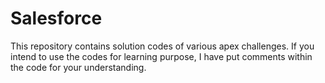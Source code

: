 # Salesforce
This repository contains solution codes of various apex challenges. If you intend to use the codes for learning purpose, I have put comments within the code for your understanding.
